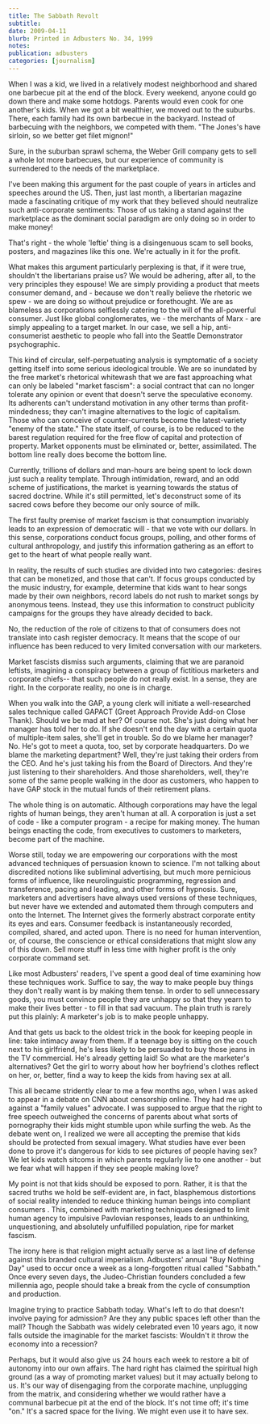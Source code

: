 ```yaml
---
title: The Sabbath Revolt
subtitle: 
date: 2009-04-11
blurb: Printed in Adbusters No. 34, 1999
notes: 
publication: adbusters
categories: [journalism]
---
```


When I was a kid, we lived in a relatively modest neighborhood and shared one barbecue pit at the end of the block. Every weekend, anyone could go down there and make some hotdogs. Parents would even cook for one another's kids. When we got a bit wealthier, we moved out to the suburbs. There, each family had its own barbecue in the backyard. Instead of barbecuing with the neighbors, we competed with them. "The Jones's have sirloin, so we better get filet mignon!"

Sure, in the suburban sprawl schema, the Weber Grill company gets to sell a whole lot more barbecues, but our experience of community is surrendered to the needs of the marketplace.

I've been making this argument for the past couple of years in articles and speeches around the US. Then, just last month, a libertarian magazine made a fascinating critique of my work that they believed should neutralize such anti-corporate sentiments: Those of us taking a stand against the marketplace as the dominant social paradigm are only doing so in order to make money!

That's right - the whole 'leftie' thing is a disingenuous scam to sell books, posters, and magazines like this one. We're actually in it for the profit.

What makes this argument particularly perplexing is that, if it were true, shouldn't the libertarians praise us? We would be adhering, after all, to the very principles they espouse! We are simply providing a product that meets consumer demand, and - because we don't really believe the rhetoric we spew - we are doing so without prejudice or forethought. We are as blameless as corporations selflessly catering to the will of the all-powerful consumer. Just like global conglomerates, we - the merchants of Marx - are simply appealing to a target market. In our case, we sell a hip, anti-consumerist aesthetic to people who fall into the Seattle Demonstrator psychographic.

This kind of circular, self-perpetuating analysis is symptomatic of a society getting itself into some serious ideological trouble. We are so inundated by the free market's rhetorical whitewash that we are fast approaching what can only be labeled "market fascism": a social contract that can no longer tolerate any opinion or event that doesn't serve the speculative economy. Its adherents can't understand motivation in any other terms than profit-mindedness; they can't imagine alternatives to the logic of capitalism. Those who can conceive of counter-currents become the latest-variety "enemy of the state." The state itself, of course, is to be reduced to the barest regulation required for the free flow of capital and protection of property. Market opponents must be eliminated or, better, assimilated. The bottom line really does become the bottom line.

Currently, trillions of dollars and man-hours are being spent to lock down just such a reality template. Through intimidation, reward, and an odd scheme of justifications, the market is yearning towards the status of sacred doctrine. While it's still permitted, let's deconstruct some of its sacred cows before they become our only source of milk.

The first faulty premise of market fascism is that consumption invariably leads to an expression of democratic will - that we vote with our dollars. In this sense, corporations conduct focus groups, polling, and other forms of cultural anthropology, and justify this information gathering as an effort to get to the heart of what people really want.

In reality, the results of such studies are divided into two categories: desires that can be monetized, and those that can't. If focus groups conducted by the music industry, for example, determine that kids want to hear songs made by their own neighbors, record labels do not rush to market songs by anonymous teens. Instead, they use this information to construct publicity campaigns for the groups they have already decided to back.

No, the reduction of the role of citizens to that of consumers does not translate into cash register democracy. It means that the scope of our influence has been reduced to very limited conversation with our marketers.

Market fascists dismiss such arguments, claiming that we are paranoid leftists, imagining a conspiracy between a group of fictitious marketers and corporate chiefs-- that such people do not really exist. In a sense, they are right. In the corporate reality, no one is in charge.

When you walk into the GAP, a young clerk will initiate a well-researched sales technique called GAPACT (Greet Approach Provide Add-on Close Thank). Should we be mad at her? Of course not. She's just doing what her manager has told her to do. If she doesn't end the day with a certain quota of multiple-item sales, she'll get in trouble. So do we blame her manager? No. He's got to meet a quota, too, set by corporate headquarters. Do we blame the marketing department? Well, they're just taking their orders from the CEO. And he's just taking his from the Board of Directors. And they're just listening to their shareholders. And those shareholders, well, they're some of the same people walking in the door as customers, who happen to have GAP stock in the mutual funds of their retirement plans.

The whole thing is on automatic. Although corporations may have the legal rights of human beings, they aren't human at all. A corporation is just a set of code - like a computer program - a recipe for making money. The human beings enacting the code, from executives to customers to marketers, become part of the machine.

Worse still, today we are empowering our corporations with the most advanced techniques of persuasion known to science. I'm not talking about discredited notions like subliminal advertising, but much more pernicious forms of influence, like neurolinguistic programming, regression and transference, pacing and leading, and other forms of hypnosis. Sure, marketers and advertisers have always used versions of these techniques, but never have we extended and automated them through computers and onto the Internet. The Internet gives the formerly abstract corporate entity its eyes and ears. Consumer feedback is instantaneously recorded, compiled, shared, and acted upon. There is no need for human intervention, or, of course, the conscience or ethical considerations that might slow any of this down. Sell more stuff in less time with higher profit is the only corporate command set.

Like most Adbusters' readers, I've spent a good deal of time examining how these techniques work. Suffice to say, the way to make people buy things they don't really want is by making them tense. In order to sell unnecessary goods, you must convince people they are unhappy so that they yearn to make their lives better - to fill in that sad vacuum. The plain truth is rarely put this plainly: A marketer's job is to make people unhappy.

And that gets us back to the oldest trick in the book for keeping people in line: take intimacy away from them. If a teenage boy is sitting on the couch next to his girlfriend, he's less likely to be persuaded to buy those jeans in the TV commercial. He's already getting laid! So what are the marketer's alternatives? Get the girl to worry about how her boyfriend's clothes reflect on her, or, better, find a way to keep the kids from having sex at all.

This all became stridently clear to me a few months ago, when I was asked to appear in a debate on CNN about censorship online. They had me up against a "family values" advocate. I was supposed to argue that the right to free speech outweighed the concerns of parents about what sorts of pornography their kids might stumble upon while surfing the web. As the debate went on, I realized we were all accepting the premise that kids should be protected from sexual imagery. What studies have ever been done to prove it's dangerous for kids to see pictures of people having sex? We let kids watch sitcoms in which parents regularly lie to one another - but we fear what will happen if they see people making love?

My point is not that kids should be exposed to porn. Rather, it is that the sacred truths we hold be self-evident are, in fact, blasphemous distortions of social reality intended to reduce thinking human beings into compliant consumers . This, combined with marketing techniques designed to limit human agency to impulsive Pavlovian responses, leads to an unthinking, unquestioning, and absolutely unfulfilled population, ripe for market fascism.

The irony here is that religion might actually serve as a last line of defense against this branded cultural imperialism. Adbusters' annual "Buy Nothing Day" used to occur once a week as a long-forgotten ritual called "Sabbath." Once every seven days, the Judeo-Christian founders concluded a few millennia ago, people should take a break from the cycle of consumption and production.

Imagine trying to practice Sabbath today. What's left to do that doesn't involve paying for admission? Are they any public spaces left other than the mall? Though the Sabbath was widely celebrated even 10 years ago, it now falls outside the imaginable for the market fascists: Wouldn't it throw the economy into a recession?

Perhaps, but it would also give us 24 hours each week to restore a bit of autonomy into our own affairs. The hard right has claimed the spiritual high ground (as a way of promoting market values) but it may actually belong to us. It's our way of disengaging from the corporate machine, unplugging from the matrix, and considering whether we would rather have a communal barbecue pit at the end of the block. It's not time off; it's time "on." It's a sacred space for the living. We might even use it to have sex.
